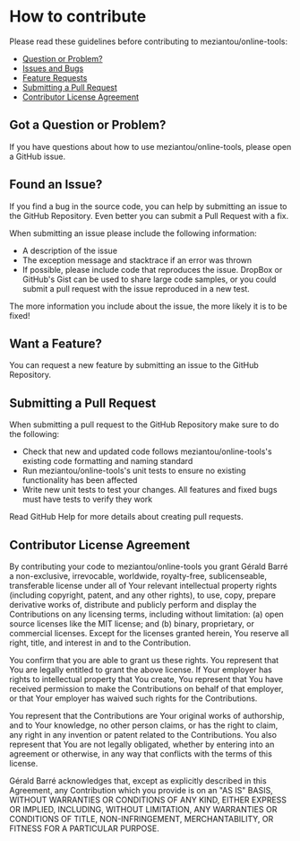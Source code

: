 # How to contribute

Please read these guidelines before contributing to meziantou/online-tools:

 - [Question or Problem?](#got-a-question-or-problem)
 - [Issues and Bugs](#found-an-issue)
 - [Feature Requests](#want-a-feature)
 - [Submitting a Pull Request](#submitting-a-pull-request)
 - [Contributor License Agreement](#contributor-license-agreement)


## Got a Question or Problem?

If you have questions about how to use meziantou/online-tools, please open a GitHub issue.

## Found an Issue?

If you find a bug in the source code, you can help by submitting an issue to the
GitHub Repository. Even better you can submit a Pull Request with a fix.

When submitting an issue please include the following information:

- A description of the issue
- The exception message and stacktrace if an error was thrown
- If possible, please include code that reproduces the issue. DropBox or GitHub's
Gist can be used to share large code samples, or you could submit a pull request
with the issue reproduced in a new test.

The more information you include about the issue, the more likely it is to be fixed!

## Want a Feature?

You can request a new feature by submitting an issue to the GitHub Repository.

## Submitting a Pull Request

When submitting a pull request to the GitHub Repository make sure to do the following:

- Check that new and updated code follows meziantou/online-tools's existing code formatting and naming standard
- Run meziantou/online-tools's unit tests to ensure no existing functionality has been affected
- Write new unit tests to test your changes. All features and fixed bugs must have tests to verify they work

Read GitHub Help for more details about creating pull requests.

## Contributor License Agreement

By contributing your code to meziantou/online-tools you grant Gérald Barré a non-exclusive, irrevocable, worldwide,
royalty-free, sublicenseable, transferable license under all of Your relevant intellectual property rights
(including copyright, patent, and any other rights), to use, copy, prepare derivative works of, distribute and
publicly perform and display the Contributions on any licensing terms, including without limitation:
(a) open source licenses like the MIT license; and (b) binary, proprietary, or commercial licenses. Except for the
licenses granted herein, You reserve all right, title, and interest in and to the Contribution.

You confirm that you are able to grant us these rights. You represent that You are legally entitled to grant the
above license. If Your employer has rights to intellectual property that You create, You represent that You have
received permission to make the Contributions on behalf of that employer, or that Your employer has waived such
rights for the Contributions.

You represent that the Contributions are Your original works of authorship, and to Your knowledge, no other person
claims, or has the right to claim, any right in any invention or patent related to the Contributions. You also
represent that You are not legally obligated, whether by entering into an agreement or otherwise, in any way that
conflicts with the terms of this license.

Gérald Barré acknowledges that, except as explicitly described in this Agreement, any Contribution which
you provide is on an "AS IS" BASIS, WITHOUT WARRANTIES OR CONDITIONS OF ANY KIND, EITHER EXPRESS OR IMPLIED,
INCLUDING, WITHOUT LIMITATION, ANY WARRANTIES OR CONDITIONS OF TITLE, NON-INFRINGEMENT, MERCHANTABILITY, OR FITNESS
FOR A PARTICULAR PURPOSE.